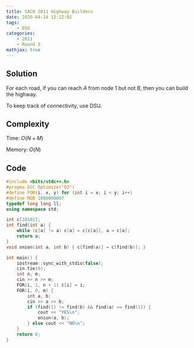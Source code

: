 ```yaml
---
title: SACO 2011 Highway Builders
date: 2020-04-14 12:12:02
tags:
    - DSU
categories:
    - 2011
    - Round 3
mathjax: true
---
```


## Solution

<!-- more -->

For each road, if you can reach $A$ from node 1 but not $B$, then you can build the highway.

To keep track of connectivity, use DSU.

## Complexity

Time: $O(N + M)$

Memory: $O(N)$

## Code

```cpp
#include <bits/stdc++.h>
#pragma GCC Optimize("O3")
#define FOR(i, x, y) for (int i = x; i < y; i++)
#define MOD 1000000007
typedef long long ll;
using namespace std;

int c[10101];
int find(int a) {
    while (c[a] != a) c[a] = c[c[a]], a = c[a];
    return a;
}
void onion(int a, int b) { c[find(a)] = c[find(b)]; }

int main() {
    iostream::sync_with_stdio(false);
    cin.tie(0);
    int n, m;
    cin >> n >> m;
    FOR(i, 1, n + 1) c[i] = i;
    FOR(i, 0, m) {
        int a, b;
        cin >> a >> b;
        if (find(1) != find(b) && find(a) == find(1)) {
            cout << "YES\n";
            onion(a, b);
        } else cout << "NO\n";
    }
    return 0;
}
```
